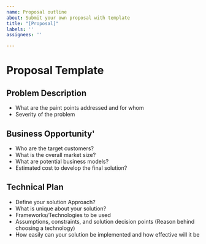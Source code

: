 ```yaml
---
name: Proposal outline
about: Submit your own proposal with template
title: "[Proposal]"
labels: ''
assignees: ''

---
```


# Proposal Template

## Problem Description
- What are the paint points addressed and for whom
- Severity of the problem

## Business Opportunity'
- Who are the target customers?
- What is the overall market size?
- What are potential business models?
- Estimated cost to develop the final solution?

## Technical Plan
- Define your solution Approach?
- What is unique about your solution?
- Frameworks/Technologies to be used 
- Assumptions, constraints, and solution decision points (Reason behind choosing a technology)
- How easily can your solution be implemented and how effective will it be

